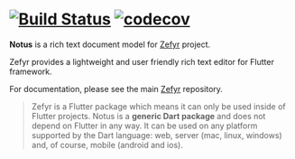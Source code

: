 # [![Build Status](https://travis-ci.com/memspace/notus.svg?branch=master)](https://travis-ci.com/memspace/notus) [![codecov](https://codecov.io/gh/memspace/notus/branch/master/graph/badge.svg)](https://codecov.io/gh/memspace/notus)

**Notus** is a rich text document model for [Zefyr][] project.

Zefyr provides a lightweight and user friendly rich text editor for
Flutter framework.

For documentation, please see the main [Zefyr][] repository.

> Zefyr is a Flutter package which means it can only be used inside of
> Flutter projects. Notus is a **generic Dart package** and does not
> depend on Flutter in any way. It can be used on any platform supported
> by the Dart language: web, server (mac, linux, windows) and,
> of course, mobile (android and ios).

[Zefyr]: https://github.com/memspace/zefyr
